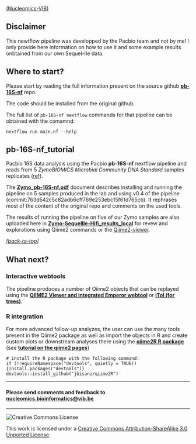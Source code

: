 [(Nucleomics-VIB)](https://github.com/Nucleomics-VIB)

## Disclaimer

This newtflow pipeline was developped by the Pacbio team and not by me! I only provide here information on how to use it and some example results onbtained from our own Sequel-IIe data.

## Where to start?

Please start by reading the full information present on the source github **[pb-16S-nf](https://github.com/PacificBiosciences/pb-16S-nf)** repo.

The code should be installed from the original github.

The full list of ``pb-16S-nf nextflow`` commands for that pipeline can be obtained with the comamnd:

```
nextflow run main.nf --help
```

## pb-16S-nf_tutorial

Pacbio 16S data analysis using the Pacbio **pb-16S-nf** nextflow pipeline and reads from 5 *ZymoBIOMICS Microbial Community DNA Standard* samples replicates ([ref](https://www.zymoresearch.com/collections/zymobiomics-microbial-community-standards/products/zymobiomics-microbial-community-dna-standard)).

The **[Zymo_pb-16S-nf.pdf](https://github.com/Nucleomics-VIB/pb-16S-nf_tutorial/blob/main/Zymo_pb-16S-nf.pdf)** document describes installing and running the pipeline on 5 samples produced in the lab and using v0.4 of the pipeline (commit:763d542c5c82adb6cff769e253ebc15f61d765cb). It rephrases most of the content of the original repo and comments on the used tools.

The results of running the pipeline on five of our Zymo samples are also uploaded here in **[Zymo-SequelIIe-Hifi_results_local](https://github.com/Nucleomics-VIB/pb-16S-nf_tutorial/tree/main/Zymo-SequelIIe-Hifi_results_local)** for revew and explorations using Qiime2 commands or the [Qiime2-viewer](https://view.qiime2.org/).

*[[back-to-top](#top)]*  

## What next?

### Interactive webtools

The pipeline produces a number of Qiime2 objects that can be replayed using the **[QIIME2 Viewer and integrated Emperor webtool](https://view.qiime2.org/)** or **[iTol (for trees)](https://itol.embl.de/)**.

### R integration

For more advanced follow-up analyzes, the user can use the many tools present in the Qiime2 package as well as import the objects in R and create custom plots or downstream analyses there using the **[qiime2R R package](https://github.com/jbisanz/qiime2R)** (see **[tutorial on the qiime2 pages](https://forum.qiime2.org/t/tutorial-integrating-qiime2-and-r-for-data-visualization-and-analysis-using-qiime2r/4121)**)

```
# install the R package with the following command:
if (!requireNamespace("devtools", quietly = TRUE)){install.packages("devtools")}
devtools::install_github("jbisanz/qiime2R")
```

<hr>

<h4>Please send comments and feedback to <a href="mailto:nucleomics.bioinformatics@vib.be">nucleomics.bioinformatics@vib.be</a></h4>

<hr>

![Creative Commons License](http://i.creativecommons.org/l/by-sa/3.0/88x31.png?raw=true)

This work is licensed under a [Creative Commons Attribution-ShareAlike 3.0 Unported License](http://creativecommons.org/licenses/by-sa/3.0/).
